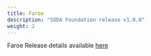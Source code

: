 ```yaml
---
title: Faroe
description: "SODA Foundation release v1.0.0"
weight: 2
---
```



Faroe Release details available [here](https://github.com/sodafoundation/releases/releases/tag/v1.0.0)
